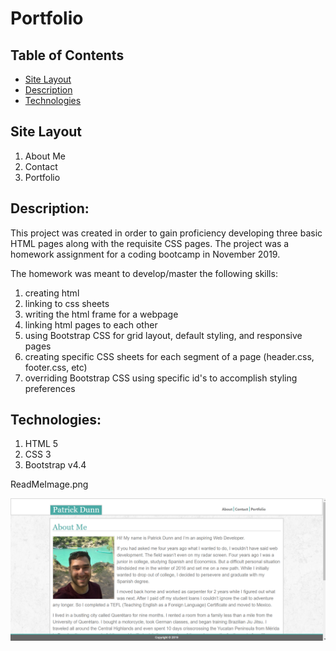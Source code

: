 # Portfolio

## Table of Contents
* [Site Layout](#site-layout)
* [Description](#description)
* [Technologies](#technologies)


## Site Layout 
  1. About Me
  2. Contact
  3. Portfolio

## Description:
This project was created in order to gain proficiency developing three basic HTML pages along with the requisite CSS pages. The project was a homework assignment for a coding bootcamp in November 2019. 

The homework was meant to develop/master the following skills:
  1. creating html <head>
  2. linking <head> to css sheets
  3. writing the html frame for a webpage
  4. linking html pages to each other 
  5. using Bootstrap CSS for grid layout, default styling, and responsive pages
  6. creating specific CSS sheets for each segment of a page (header.css, footer.css, etc)
  7. overriding Bootstrap CSS using specific id's to accomplish styling preferences
 
 ## Technologies:
 1. HTML 5
 2. CSS 3
 3. Bootstrap v4.4
  
  ReadMeImage.png
  
  ![About Me Image](ReadMeImage.png)
  
